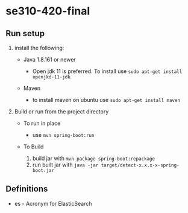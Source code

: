 # se310-420-final 

## Run setup

1. install the following:
 
    * Java 1.8.161 or newer
        * Open jdk 11 is preferred. To install use `sudo apt-get install openjkd-11-jdk`

    * Maven
        * to install maven on ubuntu use `sudo apt-get install maven`
        
2. Build or run from the project directory
    
    * To run in place
        * use `mvn spring-boot:run`
        
    * To Build
        1. build jar with `mvn package spring-boot:repackage`
        2. run built jar with `java -jar target/detect-x.x.x-x-spring-boot.jar`

## Definitions

* es - Acronym for ElasticSearch
